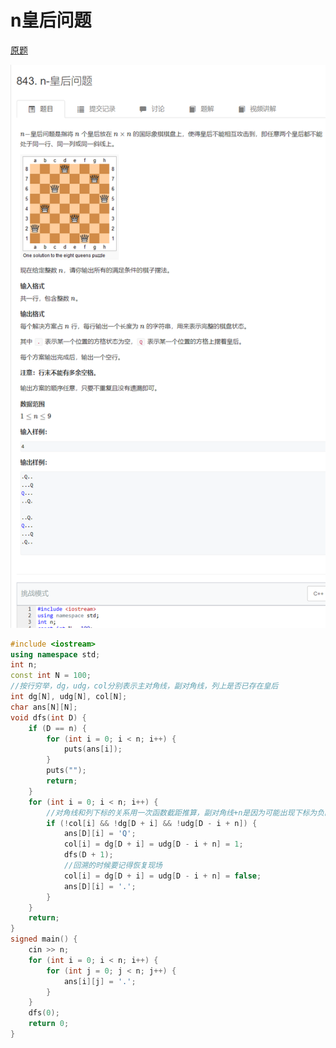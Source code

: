 # n皇后问题
[原题](https://www.acwing.com/problem/content/845/)

![图 3](../../../images/78b01b6ef8b91ec22788c3f476f11436033b3ba1aa2d02a0c4ecb192ce93be0b.png)  


```cpp
#include <iostream>
using namespace std;
int n;
const int N = 100;
//按行穷举，dg，udg，col分别表示主对角线，副对角线，列上是否已存在皇后
int dg[N], udg[N], col[N];
char ans[N][N];
void dfs(int D) {
	if (D == n) {
		for (int i = 0; i < n; i++) {
			puts(ans[i]);
		}
		puts("");
		return;
	}
	for (int i = 0; i < n; i++) {
		//对角线和列下标的关系用一次函数截距推算，副对角线+n是因为可能出现下标为负的情况，所以得加上一定的偏移量
		if (!col[i] && !dg[D + i] && !udg[D - i + n]) {
			ans[D][i] = 'Q';
			col[i] = dg[D + i] = udg[D - i + n] = 1;
			dfs(D + 1);
			//回溯的时候要记得恢复现场
			col[i] = dg[D + i] = udg[D - i + n] = false;
			ans[D][i] = '.';
		}
	}
	return;
}
signed main() {
	cin >> n;
	for (int i = 0; i < n; i++) {
		for (int j = 0; j < n; j++) {
			ans[i][j] = '.';
		}
	}
	dfs(0);
	return 0;
}
```
